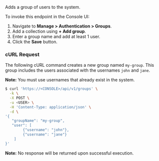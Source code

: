 Adds a group of users to the system.

To invoke this endpoint in the Console UI:

1. Navigate to **Manage > Authentication > Groups**.
2. Add a collection using **+ Add group**.
3. Enter a group name and add at least 1 user.
3. Click the **Save** button.

### cURL Request

The following cURL command creates a new group named `my-group`.
This group includes the users associated with the usernames `john` and `jane`.

**Note:** You must use usernames that already exist in the system.

```bash
$ curl 'https://<CONSOLE>/api/v1/groups' \
  -k \
  -X POST \
  -u <USER> \
  -H 'Content-Type: application/json' \
  -d \
'{
   "groupName": "my-group",
   "user": [
   		{"username": "john"},
   		{"username": "jane"}
   	]
}'
```

**Note:** No response will be returned upon successful execution.
